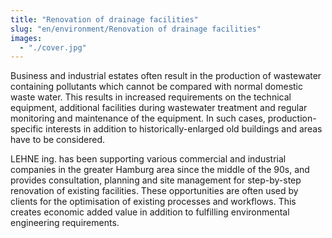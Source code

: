 ```yaml
---
title: "Renovation of drainage facilities"
slug: "en/environment/Renovation of drainage facilities"
images:
  - "./cover.jpg"
---
```


Business and industrial estates often result in the production of
wastewater containing pollutants which cannot be compared with normal
domestic waste water. This results in increased requirements on the
technical equipment, additional facilities during wastewater treatment
and regular monitoring and maintenance of the equipment. In such cases,
production-specific interests in addition to historically-enlarged old
buildings and areas have to be considered.

LEHNE ing. has been supporting various commercial and industrial
companies in the greater Hamburg area since the middle of the 90s, and
provides consultation, planning and site management for step-by-step
renovation of existing facilities. These opportunities are often used by
clients for the optimisation of existing processes and workflows. This
creates economic added value in addition to fulfilling environmental
engineering requirements.
